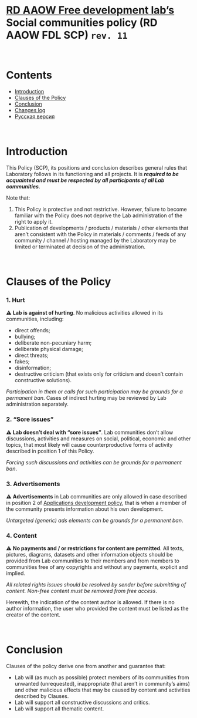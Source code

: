 # [RD AAOW Free development lab’s](https://adslbarxatov.github.io/DPArray) Social communities policy (RD AAOW FDL SCP) ```rev. 11```

&nbsp;



# Contents
- [Introduction](#introduction)
- [Clauses of the Policy](#clauses-of-the-policy)
- [Conclusion](#conclusion)
- [Changes log](https://adslbarxatov.github.io/SCP/changelog)
- [Русская версия](https://adslbarxatov.github.io/SCP/ru)

&nbsp;



# Introduction

This Policy (SCP), its positions and conclusion describes general rules that Laboratory follows in its functioning
and all projects. It is ***required to be acquainted and must be respected by all participants of all Lab communities***.

Note that:
1. This Policy is protective and not restrictive. However, failure to become familiar with the Policy
does not deprive the Lab administration of the right to apply it.
2. Publication of developments / products / materials / other elements that aren’t consistent with the Policy in materials /
comments / feeds of any community / channel / hosting managed by the Laboratory may be limited or terminated at decision of the administration.


&nbsp;



# Clauses of the Policy

### 1. Hurt

:warning: **Lab is against of hurting**. No malicious activities allowed in its communities, including:
- direct offends;
- bullying;
- deliberate non-pecuniary harm;
- deliberate physical damage;
- direct threats;
- fakes;
- disinformation;
- destructive criticism (that exists only for criticism and doesn’t contain constructive solutions).

*Participation in them or calls for such participation may be grounds for a permanent ban*. Cases of indirect hurting
may be reviewed by Lab administration separately.

### 2. “Sore issues”

:warning: **Lab doesn’t deal with “sore issues”**.
Lab communities don’t allow discussions, activities and measures on social, political, economic and other topics,
that most likely will cause counterproductive forms of activity described in position 1 of this Policy.

*Forcing such discussions and activities can be grounds for a permanent ban*.

### 3. Advertisements

:warning: **Advertisements** in Lab communities are only allowed in case described in position 2
of [Applications development policy](https://adslbarxatov.github.io/ADP), that is when a member of the community
presents information about his own development.

*Untargeted (generic) ads elements can be grounds for a permanent ban*.

### 4. Content

:warning: **No payments and / or restrictions for content are permitted**. All texts, pictures, diagrams, datasets
and other information objects should be provided from Lab communities to their members and from members to communities
free of any copyrights and without any payments, explicit and implied.

*All related rights issues should be resolved by sender before submitting of content. Non-free content must be removed from free access*.

Herewith, the indication of the content author is allowed. If there is no author information, the user who provided the content
must be listed as the creator of the content.

&nbsp;



# Conclusion

Clauses of the policy derive one from another and guarantee that:
- Lab will (as much as possible) protect members of its communities from unwanted (unrequested), inappropriate
(that aren’t in community’s aims) and other malicious effects that may be caused by content and activities described by Clauses.
- Lab will support all constructive discussions and critics.
- Lab will support all thematic content.
